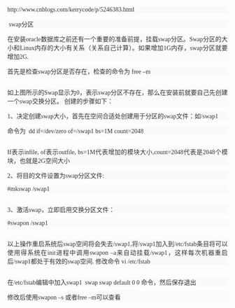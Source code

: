 <p style="color:#333333;font-family:tahoma, 宋体;font-size:14px;text-align:justify;white-space:normal;background-color:#FAFAFC;">
	http://www.cnblogs.com/kerrycode/p/5246383.html&nbsp; &nbsp;
</p>
<p style="color:#333333;font-family:tahoma, 宋体;font-size:14px;text-align:justify;white-space:normal;background-color:#FAFAFC;">
	&nbsp;swap分区
</p>
<p style="color:#333333;font-family:tahoma, 宋体;font-size:14px;text-align:justify;white-space:normal;background-color:#FAFAFC;">
	在安装oracle数据库之前还有一个重要的准备前提，挂载swap分区。Swap分区的大小和Linux内存的大小有关系（关系自己计算）。如果增加1G内存，swap分区就要增加2G.
</p>
<p style="color:#333333;font-family:tahoma, 宋体;font-size:14px;text-align:justify;white-space:normal;background-color:#FAFAFC;">
	首先是检查swap分区是否存在，检查的命令为 free –m&nbsp;
</p>
<p style="color:#333333;font-family:tahoma, 宋体;font-size:14px;text-align:justify;white-space:normal;background-color:#FAFAFC;">
	<img src="http://www.linuxidc.com/upload/2016_03/1603282113820010.png" alt="" /> 
</p>
<p style="color:#333333;font-family:tahoma, 宋体;font-size:14px;text-align:justify;white-space:normal;background-color:#FAFAFC;">
	如上图所示的Swap显示为0，表示swap分区不存在，那么在安装前就要自己先创建一个swap交换分区。 创建的步骤如下：
</p>
<p style="color:#333333;font-family:tahoma, 宋体;font-size:14px;text-align:justify;white-space:normal;background-color:#FAFAFC;">
	1、决定创建swap大小，首先在空间合适处创建用于分区的swap文件：如/swap1
</p>
<p style="color:#333333;font-family:tahoma, 宋体;font-size:14px;text-align:justify;white-space:normal;background-color:#FAFAFC;">
	命令为&nbsp; dd if=/dev/zero of=/swap1 bs=1M count=2048
</p>
<p style="color:#333333;font-family:tahoma, 宋体;font-size:14px;text-align:justify;white-space:normal;background-color:#FAFAFC;">
	<img src="http://www.linuxidc.com/upload/2016_03/1603282113820011.png" alt="" /> 
</p>
<p style="color:#333333;font-family:tahoma, 宋体;font-size:14px;text-align:justify;white-space:normal;background-color:#FAFAFC;">
	If表示infile, of表示outfile, bs=1M代表增加的模块大小,count=2048代表是2048个模块，也就是2G空间大小
</p>
<p style="color:#333333;font-family:tahoma, 宋体;font-size:14px;text-align:justify;white-space:normal;background-color:#FAFAFC;">
	2、将目的文件设置为swap分区文件:
</p>
<p style="color:#333333;font-family:tahoma, 宋体;font-size:14px;text-align:justify;white-space:normal;background-color:#FAFAFC;">
	#mkswap /swap1
</p>
<p style="color:#333333;font-family:tahoma, 宋体;font-size:14px;text-align:justify;white-space:normal;background-color:#FAFAFC;">
	<img src="http://www.linuxidc.com/upload/2016_03/1603282113820012.png" alt="" /> 
</p>
<p style="color:#333333;font-family:tahoma, 宋体;font-size:14px;text-align:justify;white-space:normal;background-color:#FAFAFC;">
	3、激活swap，立即启用交换分区文件：
</p>
<p style="color:#333333;font-family:tahoma, 宋体;font-size:14px;text-align:justify;white-space:normal;background-color:#FAFAFC;">
	#swapon /swap1
</p>
<p style="color:#333333;font-family:tahoma, 宋体;font-size:14px;text-align:justify;white-space:normal;background-color:#FAFAFC;">
	<img src="http://www.linuxidc.com/upload/2016_03/1603282113820013.png" alt="" /> 
</p>
<p style="color:#333333;font-family:tahoma, 宋体;font-size:14px;text-align:justify;white-space:normal;background-color:#FAFAFC;">
	以上操作重启系统后swap空间将会失去/swap1,将/swap1加入到/etc/fstab条目将可以使用得系统在init进程中调用swapon –a来自动挂载/swap1，这样每次机器重启后/swap1都处于有效的swap空间. 修改命令 vi /etc/fstab
</p>
<p style="color:#333333;font-family:tahoma, 宋体;font-size:14px;text-align:justify;white-space:normal;background-color:#FAFAFC;">
	<img src="http://www.linuxidc.com/upload/2016_03/1603282113820014.png" alt="" /> 
</p>
<p style="color:#333333;font-family:tahoma, 宋体;font-size:14px;text-align:justify;white-space:normal;background-color:#FAFAFC;">
	在/etc/fstab编辑中加入swap1&nbsp; swap swap default 0 0 命令，然后保存退出
</p>
<p style="color:#333333;font-family:tahoma, 宋体;font-size:14px;text-align:justify;white-space:normal;background-color:#FAFAFC;">
	修改后使用swapon –s 或者free –m可以查看
</p>